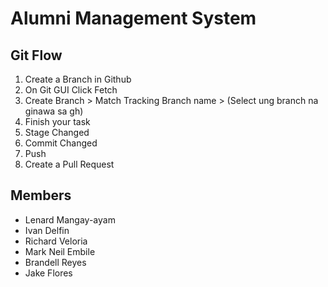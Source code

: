 # Alumni Management System

## Git Flow
1. Create a Branch in Github
2. On Git GUI Click Fetch
3. Create Branch > Match Tracking Branch name > (Select ung branch na ginawa sa gh)
4. Finish your task
5. Stage Changed
6. Commit Changed
7. Push
8. Create a Pull Request

## Members
 - Lenard Mangay-ayam
 - Ivan Delfin
 - Richard Veloria 
 - Mark Neil Embile
 - Brandell Reyes
 - Jake Flores